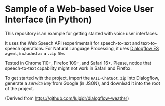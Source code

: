 # Sample of a Web-based Voice User Interface (in Python)

This repository is an example for getting started with voice user interfaces.

It uses the Web Speech API (experimental) for speech-to-text and text-to-speech operations. For Natural Language Processing, it uses [Dialogflow ES](https://dialogflow.cloud.google.com) agent, included as a `.zip` file.

Tested in Chrome 110+, Firefox 109+, and Safari 16+. Please, notice that speech-to-text capability might not work in Safari and Firefox.

To get started with the project, import the `HAII-ChatBot.zip` into Dialogflow, generate a _service key_ from Google (in JSON), and download it into the root of the project.

(Derived from https://github.com/luigidr/dialogflow-weather)
